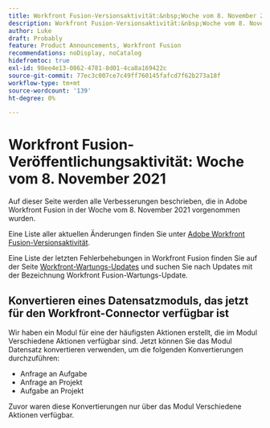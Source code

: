 ```yaml
---
title: Workfront Fusion-Versionsaktivität:&nbsp;Woche vom 8. November 2021
description: Workfront Fusion-Versionsaktivität:&nbsp;Woche vom 8. November 2021
author: Luke
draft: Probably
feature: Product Announcements, Workfront Fusion
recommendations: noDisplay, noCatalog
hidefromtoc: true
exl-id: 98ee4e13-0862-4781-8d01-4ca8a169422c
source-git-commit: 77ec3c007ce7c49ff760145fafcd7f62b273a18f
workflow-type: tm+mt
source-wordcount: '139'
ht-degree: 0%

---
```


# Workfront Fusion-Veröffentlichungsaktivität: Woche vom 8. November 2021

Auf dieser Seite werden alle Verbesserungen beschrieben, die in Adobe Workfront Fusion in der Woche vom 8. November 2021 vorgenommen wurden.

Eine Liste aller aktuellen Änderungen finden Sie unter [Adobe Workfront Fusion-Versionsaktivität](/help/workfront-fusion/fusion-product-releases/fusion-release-activity.md).

Eine Liste der letzten Fehlerbehebungen in Workfront Fusion finden Sie auf der Seite [Workfront-Wartungs-Updates](https://experienceleague.adobe.com/docs/workfront-known-issues/releases/current-updates.html) und suchen Sie nach Updates mit der Bezeichnung Workfront Fusion-Wartungs-Update.

## Konvertieren eines Datensatzmoduls, das jetzt für den Workfront-Connector verfügbar ist

Wir haben ein Modul für eine der häufigsten Aktionen erstellt, die im Modul Verschiedene Aktionen verfügbar sind. Jetzt können Sie das Modul Datensatz konvertieren verwenden, um die folgenden Konvertierungen durchzuführen:

* Anfrage an Aufgabe
* Anfrage an Projekt
* Aufgabe an Projekt

Zuvor waren diese Konvertierungen nur über das Modul Verschiedene Aktionen verfügbar.

